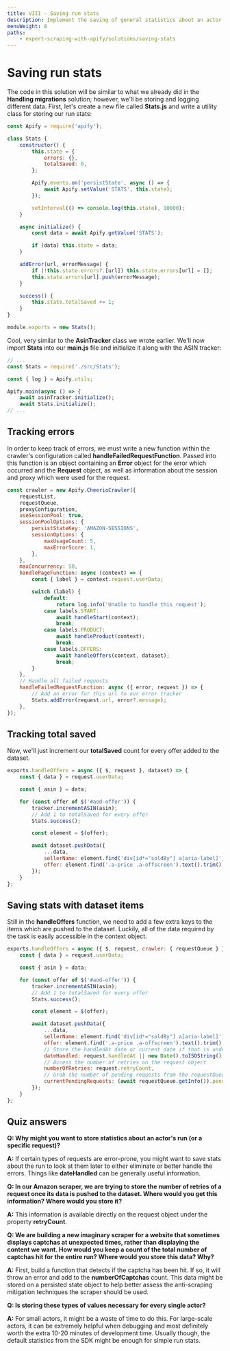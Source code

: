 ```yaml
---
title: VIII - Saving run stats
description: Implement the saving of general statistics about an actor's run, as well as adding request-specific statistics to dataset items.
menuWeight: 8
paths:
    - expert-scraping-with-apify/solutions/saving-stats
---
```


# [](#saving-stats) Saving run stats

The code in this solution will be similar to what we already did in the **Handling migrations** solution; however, we'll be storing and logging different data. First, let's create a new file called **Stats.js** and write a utility class for storing our run stats:

```JavaScript
const Apify = require('apify');

class Stats {
    constructor() {
        this.state = {
            errors: {},
            totalSaved: 0,
        };

        Apify.events.on('persistState', async () => {
            await Apify.setValue('STATS', this.state);
        });

        setInterval(() => console.log(this.state), 10000);
    }

    async initialize() {
        const data = await Apify.getValue('STATS');

        if (data) this.state = data;
    }

    addError(url, errorMessage) {
        if (!this.state.errors?.[url]) this.state.errors[url] = [];
        this.state.errors[url].push(errorMessage);
    }

    success() {
        this.state.totalSaved += 1;
    }
}

module.exports = new Stats();
```

Cool, very similar to the **AsinTracker** class we wrote earlier. We'll now import **Stats** into our **main.js** file and initialize it along with the ASIN tracker:

```JavaScript
// ...
const Stats = require('./src/Stats');

const { log } = Apify.utils;

Apify.main(async () => {
    await asinTracker.initialize();
    await Stats.initialize();
// ...
```

## [](#tracking-errors) Tracking errors

In order to keep track of errors, we must write a new function within the crawler's configuration called **handleFailedRequestFunction**. Passed into this function is an object containing an **Error** object for the error which occurred and the **Request** object, as well as information about the session and proxy which were used for the request.

```JavaScript
const crawler = new Apify.CheerioCrawler({
    requestList,
    requestQueue,
    proxyConfiguration,
    useSessionPool: true,
    sessionPoolOptions: {
        persistStateKey: 'AMAZON-SESSIONS',
        sessionOptions: {
            maxUsageCount: 5,
            maxErrorScore: 1,
        },
    },
    maxConcurrency: 50,
    handlePageFunction: async (context) => {
        const { label } = context.request.userData;

        switch (label) {
            default:
                return log.info('Unable to handle this request');
            case labels.START:
                await handleStart(context);
                break;
            case labels.PRODUCT:
                await handleProduct(context);
                break;
            case labels.OFFERS:
                await handleOffers(context, dataset);
                break;
        }
    },
    // Handle all failed requests
    handleFailedRequestFunction: async ({ error, request }) => {
        // Add an error for this url to our error tracker
        Stats.addError(request.url, error?.message);
    },
});
```

## [](#tracking-total-saved) Tracking total saved

Now, we'll just increment our **totalSaved** count for every offer added to the dataset.

```JavaScript
exports.handleOffers = async ({ $, request }, dataset) => {
    const { data } = request.userData;

    const { asin } = data;

    for (const offer of $('#aod-offer')) {
        tracker.incrementASIN(asin);
        // Add 1 to totalSaved for every offer
        Stats.success();

        const element = $(offer);

        await dataset.pushData({
            ...data,
            sellerName: element.find('div[id*="soldBy"] a[aria-label]').text().trim(),
            offer: element.find('.a-price .a-offscreen').text().trim(),
        });
    }
};
```

## [](#saving-stats-with-dataset-items) Saving stats with dataset items

Still in the **handleOffers** function, we need to add a few extra keys to the items which are pushed to the dataset. Luckily, all of the data required by the task is easily accessible in the context object.

```JavaScript
exports.handleOffers = async ({ $, request, crawler: { requestQueue } }, dataset) => {
    const { data } = request.userData;

    const { asin } = data;

    for (const offer of $('#aod-offer')) {
        tracker.incrementASIN(asin);
        // Add 1 to totalSaved for every offer
        Stats.success();

        const element = $(offer);

        await dataset.pushData({
            ...data,
            sellerName: element.find('div[id*="soldBy"] a[aria-label]').text().trim(),
            offer: element.find('.a-price .a-offscreen').text().trim(),
            // Store the handledAt date or current date if that is undefined
            dateHandled: request.handledAt || new Date().toISOString(),
            // Access the number of retries on the request object
            numberOfRetries: request.retryCount,
            // Grab the number of pending requests from the requestQueue
            currentPendingRequests: (await requestQueue.getInfo()).pendingRequestCount,
        });
    }
};
```

## [](#quiz-answers) Quiz answers

**Q: Why might you want to store statistics about an actor's run (or a specific request)?**

**A:** If certain types of requests are error-prone, you might want to save stats about the run to look at them later to either eliminate or better handle the errors. Things like **dateHandled** can be generally useful information.

**Q: In our Amazon scraper, we are trying to store the number of retries of a request once its data is pushed to the dataset. Where would you get this information? Where would you store it?**

**A:** This information is available directly on the request object under the property **retryCount**.

**Q: We are building a new imaginary scraper for a website that sometimes displays captchas at unexpected times, rather than displaying the content we want. How would you keep a count of the total number of captchas hit for the entire run? Where would you store this data? Why?**

**A:** First, build a function that detects if the captcha has been hit. If so, it will throw an error and add to the **numberOfCaptchas** count. This data might be stored on a persisted state object to help better assess the anti-scraping mitigation techniques the scraper should be used.

**Q: Is storing these types of values necessary for every single actor?**

**A:** For small actors, it might be a waste of time to do this. For large-scale actors, it can be extremely helpful when debugging and most definitely worth the extra 10-20 minutes of development time. Usually though, the default statistics from the SDK might be enough for simple run stats.

